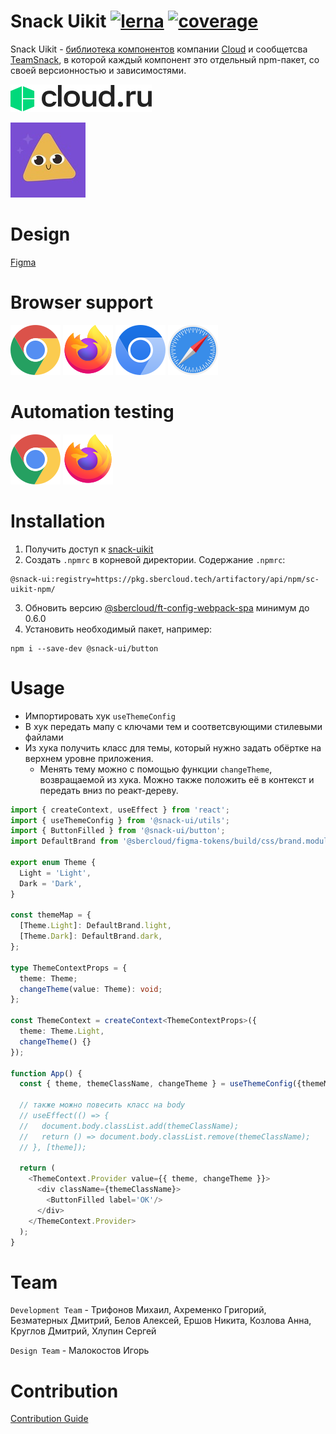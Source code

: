 # Snack Uikit [![lerna](https://img.shields.io/badge/maintained%20with-lerna-cc00ff.svg)](https://lerna.js.org/) [![coverage](https://git.sbercloud.tech/sbercloud-ui/tokens-design-system/snack-uikit/badges/master/coverage.svg?job=testcafe-coverage&key_text=coverage&&key_width=100/coverage.svg)](https://git.sbercloud.tech/sbercloud-ui/tokens-design-system/snack-uikit/badges/master/coverage.svg?job=testcafe-coverage&key_text=coverage&&key_width=100)

Snack Uikit - [библиотека компонентов](https://git.sbercloud.tech/sbercloud-ui/tokens-design-system/snack-uikit) компании [Cloud](https://sbercloud.ru/) и сообщетсва [TeamSnack](https://t.me/+tN0DDzHaDVc3M2Iy), в которой каждый компонент это отдельный npm-пакет, со своей версионностью и зависимостями.

![Cloud](storybook/assets/CloudRuFullLogo.svg)   

![TeamSnack](storybook/assets/TeamSnack.jpg)

# Design

[Figma](https://www.figma.com/files/1101513230643708615/team/1194627249980298820/DS-(FF))

# Browser support

![Chrome](storybook/assets/GoogleChromeLogo.svg)
![Firefox](storybook/assets/FirefoxLogo.svg)
![Chromium](storybook/assets/ChromiumLogo.svg)
![Safari](storybook/assets/SafariBrowserLogo.svg)

# Automation testing

![Chrome](storybook/assets/GoogleChromeLogo.svg)
![Firefox](storybook/assets/FirefoxLogo.svg)

# Installation

1. Получить доступ к [snack-uikit](https://git.sbercloud.tech/sbercloud-ui/tokens-design-system/snack-uikit)
2. Создать `.npmrc` в корневой директории. Содержание `.npmrc`:
```text
@snack-ui:registry=https://pkg.sbercloud.tech/artifactory/api/npm/sc-uikit-npm/
```
3. Обновить версию [@sbercloud/ft-config-webpack-spa](https://git.sbercloud.tech/sbercloud-ui/business-tools/frontend-tools/-/tree/master/packages/config-webpack-spa) минимум до 0.6.0
4. Установить необходимый пакет, например:
```text
npm i --save-dev @snack-ui/button
```


# Usage

* Импортировать хук `useThemeConfig`
* В хук передать мапу с ключами тем и соответсвующими стилевыми файлами
* Из хука получить класс для темы, который нужно задать обёртке на верхнем уровне приложения.
  * Менять тему можно с помощью функции `changeTheme`, возвращаемой из хука. Можно также положить её в контекст и передать вниз по реакт-дереву.

```typescript jsx
import { createContext, useEffect } from 'react';
import { useThemeConfig } from '@snack-ui/utils';
import { ButtonFilled } from '@snack-ui/button';
import DefaultBrand from '@sbercloud/figma-tokens/build/css/brand.module.css';

export enum Theme {
  Light = 'Light',
  Dark = 'Dark',
}

const themeMap = {
  [Theme.Light]: DefaultBrand.light,
  [Theme.Dark]: DefaultBrand.dark,
};

type ThemeContextProps = {
  theme: Theme;
  changeTheme(value: Theme): void;
};

const ThemeContext = createContext<ThemeContextProps>({
  theme: Theme.Light,
  changeTheme() {}
});

function App() {
  const { theme, themeClassName, changeTheme } = useThemeConfig({themeMap, defaultTheme: Theme.Light});
  
  // также можно повесить класс на body
  // useEffect(() => {
  //   document.body.classList.add(themeClassName);
  //   return () => document.body.classList.remove(themeClassName);
  // }, [theme]);
  
  return (
    <ThemeContext.Provider value={{ theme, changeTheme }}>
      <div className={themeClassName}>
        <ButtonFilled label='OK'/>
      </div>
    </ThemeContext.Provider>
  );
}
```

# Team

`Development Team` - Трифонов Михаил, Ахременко Григорий, Безматерных Дмитрий, Белов Алексей, Ершов Никита, Козлова Анна, Круглов Дмитрий, Хлупин Сергей 

`Design Team` - Малокостов Игорь

# Contribution

[Contribution Guide](CONTRIBUTING.md)
